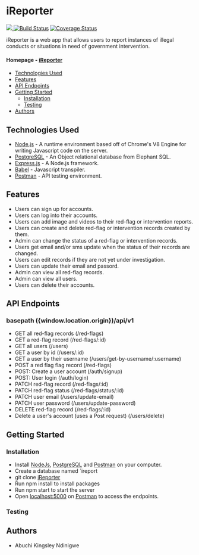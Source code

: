 # iReporter

<a href="https://codeclimate.com/github/AbuchiKings/iReporter/maintainability"><img src="https://api.codeclimate.com/v1/badges/09e7f232ab426a440388/maintainability" />  [![Build Status](https://travis-ci.org/AbuchiKings/iReporter.svg?branch=develop)](https://travis-ci.org/AbuchiKings/iReporter) [![Coverage Status](https://coveralls.io/repos/github/AbuchiKings/iReporter/badge.svg?branch=develop)](https://coveralls.io/github/AbuchiKings/iReporter?branch=develop)

iReporter is a web app that allows users to report instances of illegal conducts or situations in need of government intervention.

#### **Homepage** - [iReporter](https://abuchikings-ireporter.herokuapp.com/) 

* [Technologies Used](#technologies-used)
* [Features](#features)
* [API Endpoints](#api-endpoints)
* [Getting Started](#getting-started)
    * [Installation](#installation)
    * [Testing](#testing)
* [Authors](#authors)



## Technologies Used

* [Node.js](https://nodejs.org) - A runtime environment based off of Chrome's V8 Engine for writing Javascript code on the server.
* [PostgreSQL](https://www.postgresql.org) - An Object relational database from Elephant SQL.
* [Express.js](https://expressjs.com) - A Node.js framework.
* [Babel](https://babeljs.io) - Javascript transpiler.
* [Postman](https://www.getpostman.com/) - API testing environment.



## Features

* Users can sign up for accounts.
* Users can log into their accounts.
* Users can add image and videos to their red-flag or intervention reports.
* Users can create and delete red-flag or intervention records created by them.
* Admin can change the status of a red-flag or intervention records.
* Users get email and/or sms update when the status of their records are changed.
* Users can edit records if they are not yet under investigation.
* Users can update their email and passord.
* Admin can view all red-flag records.
* Admin can view all users. 
* Users can delete their accounts. 


## API Endpoints

### basepath ({window.location.origin})/api/v1

* GET all red-flag records          (/red-flags)
* GET a red-flag record             (/red-flags/:id)
* GET all users                     (/users)
* GET a user by id                  (/users/:id)
* GET a user by their username      (/users/get-by-username/:username)
* POST a red flag flag record       (/red-flags)
* POST: Create a user account       (/auth/signup)
* POST: User login                  (/auth/login)
* PATCH red-flag record             (/red-flags/:id)
* PATCH red-flag status             (/red-flags/status/:id)
* PATCH user email                  (/users/update-email)
* PATCH user password               (/users/update-password)
* DELETE red-flag record            (/red-flags/:id)
* Delete a user's account (uses a Post request)           (/users/delete)


## Getting Started

### Installation

* Install [NodeJs](https://nodejs.org/en/download/), [PostgreSQL](https://www.postgresql.org/download/) and [Postman](https://www.getpostman.com/) on your computer.
* Create a database named `ireport
* git clone [iReporter](https://github.com/AbuchiKings/iReporter.git)
* Run npm install to install packages
* Run npm start to start the server
* Open [localhost:5000](http://localhost:5000/) on  [Postman](https://www.getpostman.com/) to access the endpoints.

### Testing


## Authors
*  Abuchi Kingsley Ndinigwe